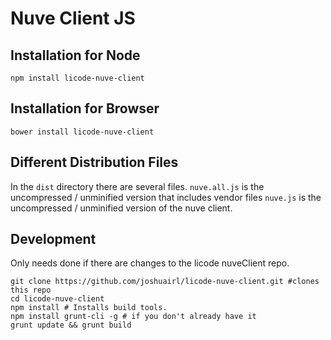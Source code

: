 # Nuve Client JS
## Installation for Node
```
npm install licode-nuve-client
```
## Installation for Browser
```
bower install licode-nuve-client
```

## Different Distribution Files
In the `dist` directory there are several files.
`nuve.all.js` is the uncompressed / unminified version that includes vendor files
`nuve.js` is the uncompressed / unminified version of the nuve client.


## Development
Only needs done if there are changes to the licode nuveClient repo.
```
git clone https://github.com/joshuairl/licode-nuve-client.git #clones this repo
cd licode-nuve-client
npm install # Installs build tools.
npm install grunt-cli -g # if you don't already have it
grunt update && grunt build
```
